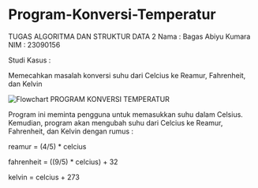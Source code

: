# Program-Konversi-Temperatur
TUGAS ALGORITMA DAN STRUKTUR DATA 2
Nama : Bagas Abiyu Kumara
NIM  : 23090156

Studi Kasus :

Memecahkan masalah konversi suhu dari Celcius ke Reamur, Fahrenheit, dan Kelvin

![Flowchart PROGRAM KONVERSI TEMPERATUR](https://github.com/Bagas34645/Program-Konversi-Temperatur/assets/149683919/fd78fa11-5cb7-4fc8-990b-c7262dd69f55)

Program ini meminta pengguna untuk memasukkan suhu dalam Celsius. Kemudian, program akan mengubah suhu dari Celcius ke Reamur, Fahrenheit, dan Kelvin dengan rumus :

reamur = (4/5) * celcius

fahrenheit = ((9/5) * celcius) + 32

kelvin = celcius + 273
